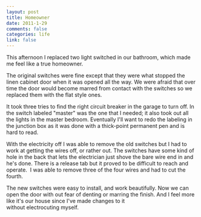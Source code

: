 ```yaml
--- 
layout: post
title: Homeowner
date: 2011-1-29
comments: false
categories: life
link: false
---
```

This afternoon I replaced two light switched in our bathroom, which made me feel like a true homeowner.

The original switches were fine except that they were what stopped the linen cabinet door when it was opened all the way. We were afraid that over time the door would become marred from contact with the switches so we replaced them with the flat style ones.

It took three tries to find the right circuit breaker in the garage to turn off. In the switch labeled "master" was the one that I needed; it also took out all the lights in the master bedroom. Eventually I'll want to redo the labeling in the junction box as it was done with a thick-point permanent pen and is hard to read.

With the electricity off I was able to remove the old switches but I had to work at getting the wires off, or rather out. The switches have some kind of hole in the back that lets the electrician just shove the bare wire end in and he's done. There is a release tab but it proved to be difficult to reach and operate.  I was able to remove three of the four wires and had to cut the fourth.

The new switches were easy to install, and work beautifully. Now we can open the door with out fear of denting or marring the finish. And I feel more like it's our house since I've made changes to it without electrocuting myself.
